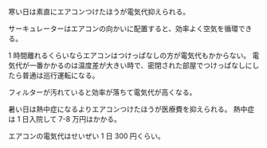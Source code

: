 寒い日は素直にエアコンつけたほうが電気代抑えられる。

サーキュレーターはエアコンの向かいに配置すると、効率よく空気を循環できる。

1 時間離れるくらいならエアコンはつけっぱなしの方が電気代もかからない。
電気代が一番かかるのは温度差が大きい時で、密閉された部屋でつけっぱなしにしたら普通は巡行運転になる。

フィルターが汚れていると効率が落ちて電気代が高くなる。

暑い日は熱中症になるよりエアコンつけたほうが医療費を抑えられる。
熱中症は 1 日入院して 7-8 万円はかかる。

エアコンの電気代はせいぜい 1 日 300 円くらい。
